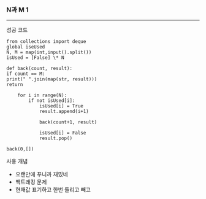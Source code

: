 ### N과 M 1

---

성공 코드

```
from collections import deque
global iseUsed
N, M = map(int,input().split())
isUsed = [False] \* N

def back(count, result):
if count == M:
print(" ".join(map(str, result)))
return

    for i in range(N):
        if not isUsed[i]:
            isUsed[i] = True
            result.append(i+1)

            back(count+1, result)

            isUsed[i] = False
            result.pop()

back(0,[])

```

사용 개념

- 오랜만에 푸니까 재밌네
- 백트래킹 문제
- 현재값 표기하고 한번 돌리고 빼고
```
